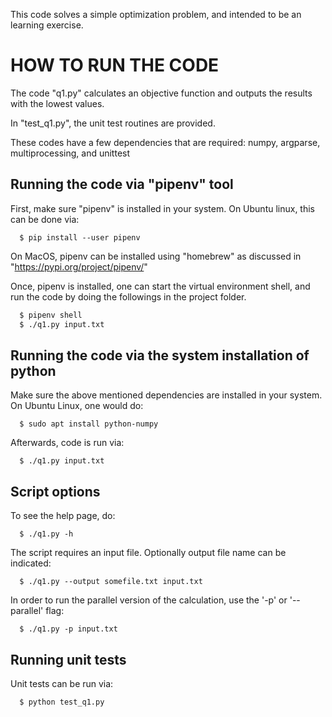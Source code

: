 This code solves a simple optimization problem, and intended to be an learning exercise.


# HOW TO RUN THE CODE

The code "q1.py" calculates an objective function and outputs the results with the lowest values.

In "test_q1.py", the unit test routines are provided.

These codes have a few dependencies that are required: numpy, argparse, multiprocessing, and unittest

##  Running the code via "pipenv" tool

First, make sure "pipenv" is installed in your system. On Ubuntu linux, this can be done via:

```
  $ pip install --user pipenv
```

On MacOS, pipenv can be installed using "homebrew" as discussed in "https://pypi.org/project/pipenv/"

Once, pipenv is installed, one can start the virtual environment shell, and run the code by doing the followings in the project folder.

```sh
  $ pipenv shell
  $ ./q1.py input.txt
```

##  Running the code via the system installation of python

Make sure the above mentioned dependencies are installed in your system. On Ubuntu Linux, one would do:

```
  $ sudo apt install python-numpy
```

Afterwards, code is run via:

```
  $ ./q1.py input.txt
```

##  Script options

To see the help page, do:
```
  $ ./q1.py -h
```

The script requires an input file. Optionally output file name can be indicated:
```
  $ ./q1.py --output somefile.txt input.txt
```

In order to run the parallel version of the calculation, use the '-p' or '--parallel' flag:
```
  $ ./q1.py -p input.txt
```

## Running unit tests

Unit tests can be run via:
```
  $ python test_q1.py
```
